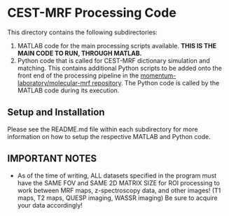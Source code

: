 # CEST-MRF Processing Code
This directory contains the following subdirectories:
1. MATLAB code for the main processing scripts available. **THIS IS THE MAIN CODE TO RUN, THROUGH MATLAB.**
2. Python code that is called for CEST-MRF dictionary simulation and matching. This contains additional Python scripts to be added onto the front end of the processing pipeline in the <a href="https://github.com/momentum-laboratory/molecular-mrf">momentum-laboratory/molecular-mrf repository</a>. The Python code is called by the MATLAB code during its execution.
## Setup and Installation
Please see the README.md file within each subdirectory for more information on how to setup the respective MATLAB and Python code.
## IMPORTANT NOTES
 - As of the time of writing, ALL datasets specified in the program must have the SAME FOV and SAME 2D MATRIX SIZE for ROI processing to work between MRF maps, z-spectroscopy data, and other images! (T1 maps, T2 maps, QUESP imaging, WASSR imaging) Be sure to acquire your data accordingly! 

